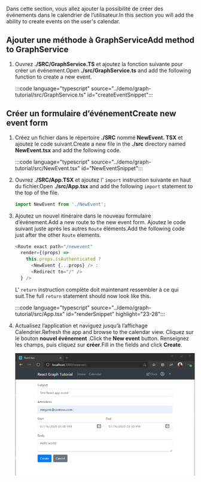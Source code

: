 <!-- markdownlint-disable MD002 MD041 -->

<span data-ttu-id="aeee0-101">Dans cette section, vous allez ajouter la possibilité de créer des événements dans le calendrier de l’utilisateur.</span><span class="sxs-lookup"><span data-stu-id="aeee0-101">In this section you will add the ability to create events on the user's calendar.</span></span>

## <a name="add-method-to-graphservice"></a><span data-ttu-id="aeee0-102">Ajouter une méthode à GraphService</span><span class="sxs-lookup"><span data-stu-id="aeee0-102">Add method to GraphService</span></span>

1. <span data-ttu-id="aeee0-103">Ouvrez **./SRC/GraphService.TS** et ajoutez la fonction suivante pour créer un événement.</span><span class="sxs-lookup"><span data-stu-id="aeee0-103">Open **./src/GraphService.ts** and add the following function to create a new event.</span></span>

    :::code language="typescript" source="../demo/graph-tutorial/src/GraphService.ts" id="createEventSnippet":::

## <a name="create-new-event-form"></a><span data-ttu-id="aeee0-104">Créer un formulaire d’événement</span><span class="sxs-lookup"><span data-stu-id="aeee0-104">Create new event form</span></span>

1. <span data-ttu-id="aeee0-105">Créez un fichier dans le répertoire **./SRC** nommé **NewEvent. TSX** et ajoutez le code suivant.</span><span class="sxs-lookup"><span data-stu-id="aeee0-105">Create a new file in the **./src** directory named **NewEvent.tsx** and add the following code.</span></span>

    :::code language="typescript" source="../demo/graph-tutorial/src/NewEvent.tsx" id="NewEventSnippet":::

1. <span data-ttu-id="aeee0-106">Ouvrez **./SRC/App.TSX** et ajoutez l' `import` instruction suivante en haut du fichier.</span><span class="sxs-lookup"><span data-stu-id="aeee0-106">Open **./src/App.tsx** and add the following `import` statement to the top of the file.</span></span>

    ```typescript
    import NewEvent from './NewEvent';
    ```

1. <span data-ttu-id="aeee0-107">Ajoutez un nouvel itinéraire dans le nouveau formulaire d’événement.</span><span class="sxs-lookup"><span data-stu-id="aeee0-107">Add a new route to the new event form.</span></span> <span data-ttu-id="aeee0-108">Ajoutez le code suivant juste après les autres `Route` éléments.</span><span class="sxs-lookup"><span data-stu-id="aeee0-108">Add the following code just after the other `Route` elements.</span></span>

    ```typescript
    <Route exact path="/newevent"
      render={(props) =>
        this.props.isAuthenticated ?
          <NewEvent {...props} /> :
          <Redirect to="/" />
      } />
    ```

    <span data-ttu-id="aeee0-109">L' `return` instruction complète doit maintenant ressembler à ce qui suit.</span><span class="sxs-lookup"><span data-stu-id="aeee0-109">The full `return` statement should now look like this.</span></span>

    :::code language="typescript" source="../demo/graph-tutorial/src/App.tsx" id="renderSnippet" highlight="23-28":::

1. <span data-ttu-id="aeee0-110">Actualisez l’application et naviguez jusqu’à l’affichage Calendrier.</span><span class="sxs-lookup"><span data-stu-id="aeee0-110">Refresh the app and browse to the calendar view.</span></span> <span data-ttu-id="aeee0-111">Cliquez sur le bouton **nouvel événement** .</span><span class="sxs-lookup"><span data-stu-id="aeee0-111">Click the **New event** button.</span></span> <span data-ttu-id="aeee0-112">Renseignez les champs, puis cliquez sur **créer**.</span><span class="sxs-lookup"><span data-stu-id="aeee0-112">Fill in the fields and click **Create**.</span></span>

    ![Capture d’écran du nouveau formulaire d’événement](./images/create-event-01.png)
